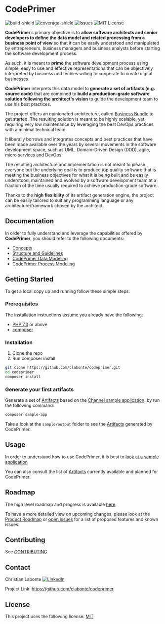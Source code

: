 # CodePrimer
![build-shield]
[![coverage-shield]][coverage-url]
[![Issues][issues-shield]][issues-url]
[![MIT License][license-shield]][license-url]

**CodePrimer**’s primary objective is to **allow software architects and senior developers to define the data model and related processing from a business point of view** so that it can be easily understood and manipulated by entrepreneurs, business managers and business analysts before starting the software development process. 

As such, it is meant to **prime** the software development process using simple, easy to use and effective representations that can be objectively interpreted by business and techies willing to cooperate to create digital businesses.

**CodePrimer** interprets this data model to **generate a set of artifacts (e.g. source code)** that are combined to **build a production-grade software solution following the architect's vision** to guide the development team to use his best practices.
 
The project offers an opinionated architecture, called [Business Bundle](doc/bundle/Overview.md) to get started. The resulting solution is meant to be highly scalable, yet requiring very low maintenance by leveraging the best DevOps practices with a minimal technical team.

It liberally borrows and integrates concepts and best practices that have been made available over the years by several movements in the software development space, such as UML, Domain-Driven Design (DDD), agile, micro services and DevOps. 

The resulting architecture and implementation is not meant to please everyone but the underlying goal is to produce top quality software that is meeting the business objectives for what it is being built and be easily understood, maintained and evolved by a software development team at a fraction of the time usually required to achieve production-grade software.. 

Thanks to the **high flexibility** of its artifact generation engine, the project can be easily tailored to suit any programming language or any architecture/framework chosen by the architect. 

## Documentation
In order to fully understand and leverage the capabilities offered by **CodePrimer**, you should refer to the following documents:
- [Concepts](doc/Concepts.md)
- [Structure and Guidelines](doc/StructureAndGuidelines.md)
- [CodePrimer Data Modeling](doc/DataModel.md)
- [CodePrimer Process Modeling](doc/bundle/Overview.md)

## Getting Started
To get a local copy up and running follow these simple steps.

### Prerequisites
The installation instructions assume you already have the following:
- [PHP 7.3](https://www.php.net/manual/en/install.php) or above
- [composer](https://getcomposer.org/)

### Installation
1. Clone the repo
2. Run composer install
 
```sh
git clone https://github.com/clabonte/codeprimer.git
cd codeprimer
composer install
```

### Generate your first artifacts
Generate a set of [Artifacts](doc/Artifacts.md) based on the [Channel sample application](doc/sample/Index.md). by run the following command:
```sh
composer sample-app
```
Take a look at the `sample/output` folder to see the [Artifacts](doc/Artifacts.md) generated by CodePrimer.

## Usage
In order to understand how to use CodePrimer, it is best to [look at a sample application](doc/sample/Index.md)

You can also consult the list of [Artifacts](doc/Artifacts.md) currently available and planned for CodePrimer.

## Roadmap
The high level roadmap and progress is available [here](https://github.com/clabonte/codeprimer/milestones?with_issues=no)

To have a more detailed view on upcoming changes, please look at the [Product Roadmap][roadmap-url] or [open issues][issues-url] for a list of proposed features and known issues. 

## Contributing

See [CONTRIBUTING](CONTRIBUTING.md)

## Contact
Christian Labonte [![LinkedIn][linkedin-shield]][linkedin-url]

Project Link: https://github.com/clabonte/codeprimer

## License
This project uses the following license: [MIT][license-url]


<!-- MARKDOWN LINKS & IMAGES -->
<!-- https://www.markdownguide.org/basic-syntax/#reference-style-links -->
[build-shield]: https://img.shields.io/github/workflow/status/clabonte/codeprimer/Validate%20Master/master
[coverage-shield]: https://img.shields.io/codecov/c/github/clabonte/codeprimer
[coverage-url]: https://codecov.io/gh/clabonte/codeprimer
[issues-shield]: https://img.shields.io/github/issues/clabonte/codeprimer
[issues-url]: https://github.com/clabonte/codeprimer/issues
[ideas-url]: https://github.com/clabonte/codeprimer/labels/idea
[roadmap-url]: https://github.com/clabonte/codeprimer/projects/1
[license-shield]: https://img.shields.io/badge/License-MIT-yellow.svg
[license-url]: https://github.com/clabonte/codeprimer/blob/master/LICENSE
[linkedin-shield]: https://img.shields.io/badge/-LinkedIn-blue.svg?logo=linkedin
[linkedin-url]: https://www.linkedin.com/in/christianlabonte/
